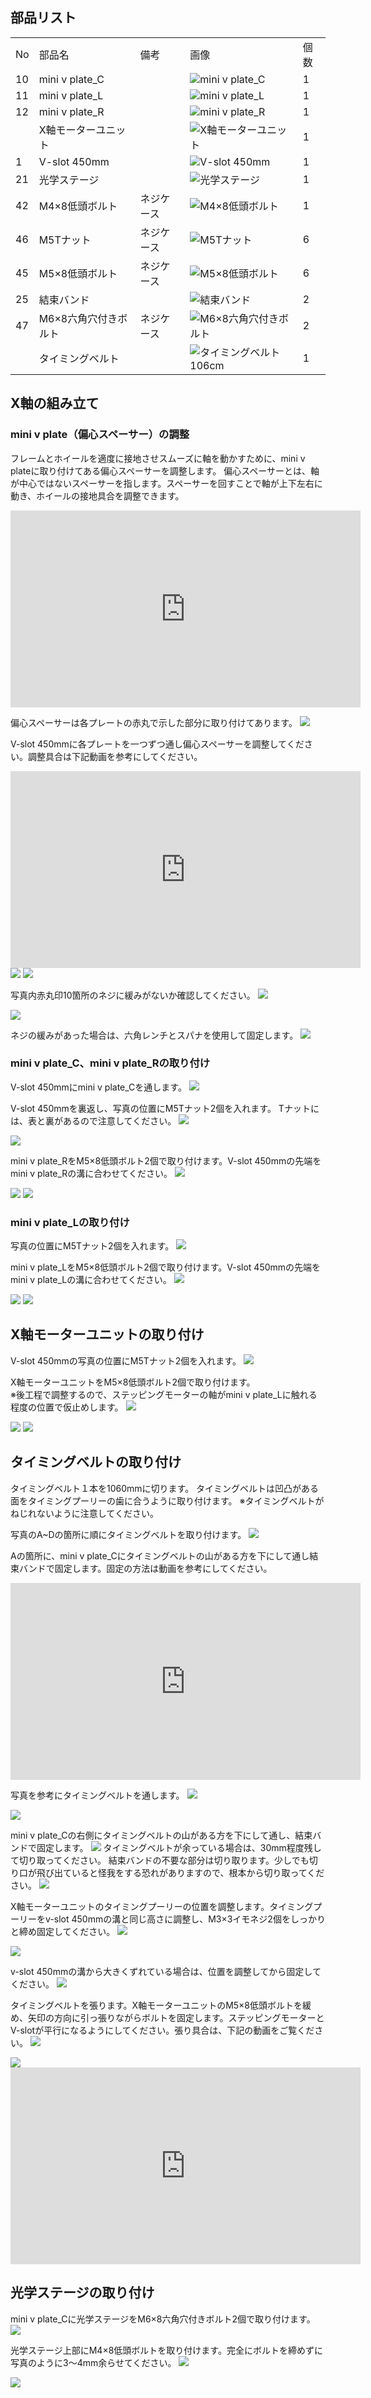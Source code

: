 ## 部品リスト
<table class="packing-list">
<tbody>
<tr>
<td>No</td>
<td>部品名</td>
<td>備考</td>
<td class="packing-img">画像</td>
<td>個数</td>
</tr>
<tr>
<td>10</td>
<td>mini v plate_C</td>
<td></td>
<td><img src="./images/03/p2-1.jpg" alt="mini v plate_C"></td>
<td>1</td>
</tr>
<tr>
<td>11</td>
<td>mini v plate_L</td>
<td></td>
<td><img src="./images/03/p2-2.jpg" alt="mini v plate_L"></td>
<td>1</td>
</tr>
<tr>
<td>12</td>
<td>mini v plate_R</td>
<td></td>
<td><img src="./images/03/p2-3.jpg" alt="mini v plate_R"></td>
<td>1</td>
</tr>
<tr>
<td></td>
<td>X軸モーターユニット</td>
<td></td>
<td><img src="./images/03/p2-4.jpg" alt="X軸モーターユニット"></td>
<td>1</td>
</tr>
<tr>
<td>1</td>
<td>V-slot 450mm</td>
<td></td>
<td><img src="./images/03/p2-5.jpg" alt="V-slot 450mm"></td>
<td>1</td>
</tr>
<tr>
<td>21</td>
<td>光学ステージ</td>
<td></td>
<td><img src="./images/03/p2-6.jpg" alt="光学ステージ"></td>
<td>1</td>
</tr>
<tr>
<td>42</td>
<td>M4&times;8低頭ボルト</td>
<td>ネジケース</td>
<td><img src="./images/03/p2-7.jpg" alt="M4&times;8低頭ボルト"></td>
<td>1</td>
</tr>
<tr>
<td>46</td>
<td>M5Tナット</td>
<td>ネジケース</td>
<td><img src="./images/03/p2-8.jpg" alt="M5Tナット"></td>
<td>6</td>
</tr>
<tr>
<td>45</td>
<td>M5&times;8低頭ボルト</td>
<td>ネジケース</td>
<td><img src="./images/03/p2-9.jpg" alt="M5&times;8低頭ボルト"></td>
<td>6</td>
</tr>
<tr>
<td>25</td>
<td>結束バンド</td>
<td></td>
<td><img src="./images/03/p2-10.jpg" alt="結束バンド"></td>
<td>2</td>
</tr>
<tr>
<td>47</td>
<td>M6&times;8六角穴付きボルト</td>
<td>ネジケース</td>
<td><img src="./images/03/p2-11.jpg" alt="M6&times;8六角穴付きボルト"></td>
<td>2</td>
</tr>
<tr>
<td></td>
<td>タイミングベルト</td>
<td></td>
<td><img src="./images/03/p2-12.jpg" alt="タイミングベルト106cm"></td>
<td>1</td>
</tr>
</tbody>
</table>

## X軸の組み立て

### mini v plate（偏心スペーサー）の調整
フレームとホイールを適度に接地させスムーズに軸を動かすために、mini v plateに取り付けてある偏心スペーサーを調整します。
偏心スペーサーとは、軸が中心ではないスペーサーを指します。スペーサーを回すことで軸が上下左右に動き、ホイールの接地具合を調整できます。
<div class="iframe-content">
<iframe width="560" height="315" src="https://www.youtube.com/embed/y8QG-4ASV9U" frameborder="0" allow="accelerometer; autoplay; encrypted-media; gyroscope; picture-in-picture" allowfullscreen></iframe>
</div>

偏心スペーサーは各プレートの赤丸で示した部分に取り付けてあります。
<img src="./images/03/mini-300mm_03_04.jpg">

V-slot 450mmに各プレートを一つずつ通し偏心スペーサーを調整してください。調整具合は下記動画を参考にしてください。

<div class="iframe-content">
<iframe width="560" height="315" src="https://www.youtube.com/embed/-c9290TpFkY" frameborder="0" allow="accelerometer; autoplay; encrypted-media; gyroscope; picture-in-picture" allowfullscreen></iframe>
</div>

<img src="./images/03/mini-300mm_03_39.jpg">

<img src="./images/03/mini-300mm_03_05.jpg">

写真内赤丸印10箇所のネジに緩みがないか確認してください。
<img src="./images/03/mini-300mm_03_01.jpg">

<img src="./images/03/mini-300mm_03_02.jpg">

ネジの緩みがあった場合は、六角レンチとスパナを使用して固定します。
<img src="./images/03/mini-300mm_03_03.jpg">

### mini v plate_C、mini v plate_Rの取り付け
V-slot 450mmにmini v plate_Cを通します。
<img src="./images/03/mini-300mm_03_08.jpg">

V-slot 450mmを裏返し、写真の位置にM5Tナット2個を入れます。
Tナットには、表と裏があるので注意してください。
<img src="./images/04/mini-300mm_04_30.jpg">

<img src="./images/03/mini-300mm_03_11.jpg">

mini v plate_RをM5&times;8低頭ボルト2個で取り付けます。V-slot 450mmの先端をmini v plate_Rの溝に合わせてください。
<img src="./images/03/mini-300mm_03_12.jpg">

<img src="./images/03/mini-300mm_03_13.jpg">

<img src="./images/03/mini-300mm_03_14.jpg">

### mini v plate_Lの取り付け
写真の位置にM5Tナット2個を入れます。
<img src="./images/03/mini-300mm_03_16.jpg">

mini v plate_LをM5&times;8低頭ボルト2個で取り付けます。V-slot 450mmの先端をmini v plate_Lの溝に合わせてください。
<img src="./images/03/mini-300mm_03_17.jpg">

<img src="./images/03/mini-300mm_03_18.jpg">

<img src="./images/03/mini-300mm_03_19.jpg">

## X軸モーターユニットの取り付け
V-slot 450mmの写真の位置にM5Tナット2個を入れます。
<img src="./images/03/mini-300mm_03_20.jpg">

X軸モーターユニットをM5&times;8低頭ボルト2個で取り付けます。  
※後工程で調整するので、ステッピングモーターの軸がmini v plate_Lに触れる程度の位置で仮止めします。
<img src="./images/03/mini-300mm_03_21.jpg">

<img src="./images/03/mini-300mm_03_22.jpg">

<img src="./images/03/mini-300mm_03_23.jpg">

## タイミングベルトの取り付け
タイミングベルト１本を1060mmに切ります。
タイミングベルトは凹凸がある面をタイミングプーリーの歯に合うように取り付けます。
※タイミングベルトがねじれないように注意してください。

写真のA~Dの箇所に順にタイミングベルトを取り付けます。
<img src="./images/03/mini-300mm_03_24.jpg">

Aの箇所に、mini v plate_Cにタイミングベルトの山がある方を下にして通し結束バンドで固定します。固定の方法は動画を参考にしてください。
<div class="iframe-content">
<iframe width="560" height="315" src="https://www.youtube.com/embed/tsZOb9eN33c" frameborder="0" allow="accelerometer; autoplay; encrypted-media; gyroscope; picture-in-picture" allowfullscreen></iframe>
</div>

写真を参考にタイミングベルトを通します。
<img src="./images/03/mini-300mm_03_41.jpg">

<img src="./images/03/mini-300mm_03_42.jpg">

mini v plate_Cの右側にタイミングベルトの山がある方を下にして通し、結束バンドで固定します。
<img src="./images/03/mini-300mm_03_43.jpg">
タイミングベルトが余っている場合は、30mm程度残して切り取ってください。
結束バンドの不要な部分は切り取ります。少しでも切り口が飛び出ていると怪我をする恐れがありますので、根本から切り取ってください。
<img src="./images/03/mini-300mm_03_31.jpg">

X軸モーターユニットのタイミングプーリーの位置を調整します。タイミングプーリーをv-slot 450mmの溝と同じ高さに調整し、M3&times;3イモネジ2個をしっかりと締め固定してください。
<img src="./images/03/mini-300mm_03_32.jpg">

<img src="./images/03/mini-300mm_03_33.jpg">

v-slot 450mmの溝から大きくずれている場合は、位置を調整してから固定してください。
<img src="./images/03/mini-300mm_03_34.jpg">

タイミングベルトを張ります。X軸モーターユニットのM5&times;8低頭ボルトを緩め、矢印の方向に引っ張りながらボルトを固定します。ステッピングモーターとV-slotが平行になるようにしてください。張り具合は、下記の動画をご覧ください。
<img src="./images/03/mini-300mm_03_35.jpg">

<img src="./images/03/mini-300mm_03_36.jpg">

<div class="iframe-content">
<iframe width="560" height="315" src="https://www.youtube.com/embed/74ecE_M3Mac" frameborder="0" allow="accelerometer; autoplay; encrypted-media; gyroscope; picture-in-picture" allowfullscreen></iframe>
</div>

## 光学ステージの取り付け
mini v plate_Cに光学ステージをM6&times;8六角穴付きボルト2個で取り付けます。
<img src="./images/03/mini-300mm_03_37.jpg">

光学ステージ上部にM4&times;8低頭ボルトを取り付けます。完全にボルトを締めずに写真のように3〜4mm余らせてください。
<img src="./images/03/mini-300mm_03_38.jpg">

<img src="./images/03/mini-300mm_03_40.jpg">

